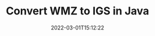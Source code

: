 ---
############################# Static ############################
layout: "auto-gen-conversion"
date: 2022-03-01T15:12:22
draft: false
otherformats: bmp dcm emf emz gif ico jp2 jpeg jpg png pps ppsx ppt pptx psb psd svg svgz tga tif tiff webp wmf wmz
breadcrumb: WMZ to IGS in Java

############################# Head ############################
head_title: "WMZ to IGS Converter in Java"
head_description: "Convert WMZ to IGS in Java using a few lines of code. Use the GroupDocs Document Conversion API to convert over 160 file formats."

############################# Header ############################
title: "Convert WMZ to IGS in Java"
description: "WMZ to IGS conversion with a few lines of Java code"
bg_image: "https://cms.admin.containerize.com/templates/aspose/App_Themes/V3/images/bg/header1.png"
bg_overlay: false
button:
    enable: true

############################# SubMenu ############################
submenu:
    enable: true

    left:
        img_alt: "GroupDocs.Conversion for Java"
        image: "https://cms.admin.containerize.com/templates/groupdocs/images/product-logos/90x90-noborder/groupdocs-conversion-java.png"
        product: "GroupDocs.Conversion"
        platform: "Java"



############################# About ############################
about:
    enable: true
    title: "About GroupDocs.Conversion for Java API"
    content: |
        [GroupDocs.Conversion for Java](https://products.groupdocs.com/conversion/java/) can be used to convert Microsoft Word, Excel, PowerPoint, PDF, Visio and other formats. GroupDocs.Conversion is a standalone API that is suitable for back-end and internal systems where high performance is required. It does not depend on any software such as Microsoft or Open Office.
    

overview:
    enable: true
    content: |
        Convert your WMZ files to IGS in Java easily. You can use just a couple of Java code lines in any platform of your choice like - Windows, Linux, macOS.
        You can try WMZ to IGS conversion for free and evaluate conversion results quality.  Along with simple file conversion scenarios you can try more advanced options for loading source WMZ file and for saving output IGS result. 
        
        For example, for the source WMZ file you may use the following load options:

        * auto-detect file format;
        * specify password for protected files (if file format supports it);
        * replace missing fonts to preserve document appearance.
        
        There are also advanced convert options for the IGS file:

        * convert specific document page or page range;
        * add a watermark to the converted IGS file and many more.

        Once conversion is completed you can save your IGS file to the local file path or any third-party storage like FTP, Amazon S3, Google Drive, Dropbox etc. Please note - to convert WMZ to IGS there is no need for any additional software installed - like MS Office, Open Office, Adobe Acrobat Reader etc.


############################# Steps ############################
steps:
    enable: true
    title_left: "Steps to convert WMZ to IGS in Java"
    content_left: |
        [GroupDocs.Conversion for Java](https://products.groupdocs.com/conversion/java/) makes it easy for developers to convert a WMZ file to IGS with a few lines of code.
        
        * Create an instance of the Converter class and provide the file WMZ with the full path
        * Create and set ConvertOptions for IGS type.
        * Call the Converter.Convert method and pass the full path and format (IGS) as a parameter

    title_right: "System Requirements"
    content_right: |
        Basic conversion with GroupDocs.Conversion for Java can be done in just a few simple steps. Our APIs are supported on all major platforms and operating systems. Before executing the code below, make sure you have the following prerequisites installed on your system.

        * Operating systems: Microsoft Windows, Linux, MacOS
        * Development environments: NetBeans, Intellij IDEA, Eclipse, etc.
        * Java runtime: J2SE 6.0 and above
        * Get the latest GroupDocs.Conversion for Java from [Maven](https://repository.groupdocs.com/webapp/#/artifacts/browse/tree/General/repo/com/groupdocs/groupdocs-conversion)
         
    code: |
        ```java    
        // Load source file WMZ for conversion
        Converter converter = new Converter("input.wmz");
        // Prepare conversion options for target format IGS
        ConvertOptions convertOptions = new FileType().fromExtension("igs").getConvertOptions();
        // Convert to IGS format
        converter.convert("output.igs", convertOptions);
        ```

demos:
    enable: true
    title: "WMZ to IGS Live Demo"
    content: |
       Convert WMZ to IGS now by visiting the [GroupDocs.Conversion App](https://products.groupdocs.app/conversion/family) website. Online demo has the following advantages
          

more_formats:
    enable: true
    title: "Other supported WMZ conversions in Java"
    content: "You can also convert WMZ to many other file formats. Please see the list below."
       
       
back_to_top:
    enable: true
---